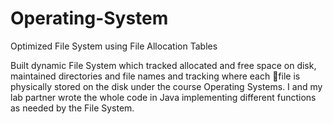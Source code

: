 # Operating-System

Optimized File System using File Allocation Tables 

Built dynamic File System which tracked allocated and free space on disk, maintained directories and file names and tracking where each file is physically stored on the disk under the course Operating Systems. I and my lab partner wrote the whole code in Java implementing different functions as needed by the File System.
